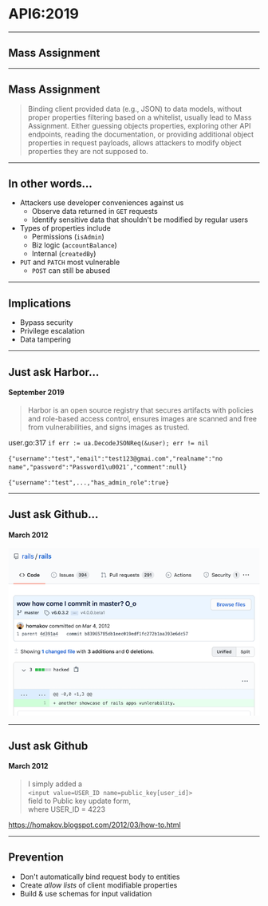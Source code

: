 # API6:2019
---
## Mass Assignment

-----

## Mass Assignment

> Binding client provided data (e.g., JSON) to data models, without proper properties filtering based on a whitelist, usually lead to Mass Assignment. Either guessing objects properties, exploring other API endpoints, reading the documentation, or providing additional object properties in request payloads, allows attackers to modify object properties they are not supposed to.

-----

## In other words...

- Attackers use developer conveniences against us
  - Observe data returned in `GET` requests
  - Identify sensitive data that shouldn't be modified by regular users
- Types of properties include
  - Permissions (`isAdmin`)
  - Biz logic (`accountBalance`)
  - Internal (`createdBy`)
- `PUT` and `PATCH` most vulnerable
  - `POST` can still be abused

-----

## Implications

- Bypass security
- Privilege escalation
- Data tampering

-----

## Just ask Harbor...
#### September 2019

> Harbor is an open source registry that secures artifacts with policies and role-based access control, ensures images are scanned and free from vulnerabilities, and signs images as trusted.

user.go:317 `if err := ua.DecodeJSONReq(&user); err != nil `

`{"username":"test","email":"test123@gmai.com","realname":"no name","password":"Password1\u0021″,"comment":null}`

`{"username":"test",...,"has_admin_role":true}`

-----

## Just ask Github...
#### March 2012

![commit](img/api6/rails-hack-commit.png)

-----

## Just ask Github
#### March 2012

> I simply added a \
> `<input value=USER_ID name=public_key[user_id]>` \
> field to Public key update form, \
> where USER_ID = 4223

https://homakov.blogspot.com/2012/03/how-to.html

-----

## Prevention

- Don't automatically bind request body to entities
- Create _allow lists_ of client modifiable properties
- Build & use schemas for input validation